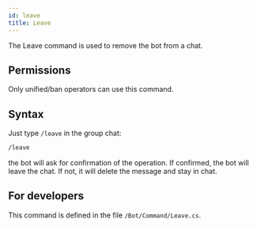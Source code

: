 ```yaml
---
id: leave
title: Leave
---
```


The Leave command is used to remove the bot from a chat.

## Permissions

Only unified/ban operators can use this command.

## Syntax

Just type `/leave` in the group chat:

```bash
/leave
```

the bot will ask for confirmation of the operation. If confirmed, the bot will leave the chat. If not, it will 
delete the message and stay in chat.

## For developers

This command is defined in the file `/Bot/Command/Leave.cs`.
